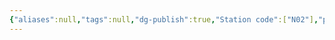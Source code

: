 ```yaml
---
{"aliases":null,"tags":null,"dg-publish":true,"Station code":["N02"],"permalink":"/narrative/locations/worlds/toi-2567b/","dgPassFrontmatter":true}
---
```



